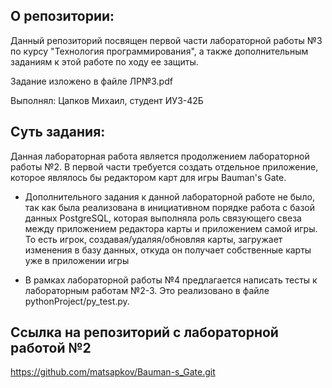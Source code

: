## О репозитории:

Данный репозиторий посвящен первой части лабораторной работы №3 по курсу "Технология программирования", а также дополнительным заданиям к этой работе по ходу ее защиты.

Задание изложено в файле ЛР№3.pdf

Выполнял: Цапков Михаил, студент ИУ3-42Б

## Суть задания:

Данная лабораторная работа является продолжением лабораторной работы №2. В первой части требуется создать отдельное приложение, которое являлось бы редактором карт для игры Bauman's Gate.

- Дополнительного задания к данной лабораторной работе не было, так как была реализована в инициативном порядке работа с базой данных PostgreSQL, которая выполняла роль связующего свеза между приложением редактора карты и приложением самой игры. То есть игрок, создавая/удаляя/обновляя карты, загружает изменения в базу данных, откуда он получает собственные карты уже в приложении игры

- В рамках лабораторной работы №4 предлагается написать тесты к лабораторным работам №2-3. Это реализовано в файле pythonProject/py_test.py.


## Ссылка на репозиторий с лабораторной работой №2

https://github.com/matsapkov/Bauman-s_Gate.git
